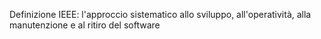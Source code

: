 Definizione IEEE: l'approccio sistematico allo sviluppo, all'operatività, alla manutenzione e al ritiro del software